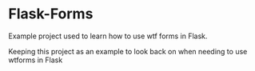 # Flask-Forms
Example project used to learn how to use wtf forms in Flask.  

Keeping this project as an example to look back on when needing to use wtforms in Flask
